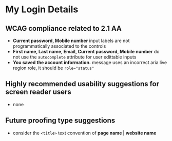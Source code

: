 # My Login Details
## WCAG compliance related to 2.1 AA
- **Current password, Mobile number** input labels are not programmatically associated to the controls
- **First name, Last name, Email, Current password, Mobile number** do not use the `autocomplete` attribute for user edittable inputs
- **You saved the account information.** message uses an incorrect aria live region role, it should be `role="status"`
## Highly recommended usability suggestions for screen reader users
- none
## Future proofing type suggestions
- consider the `<title>` text convention of **page name | website name**
